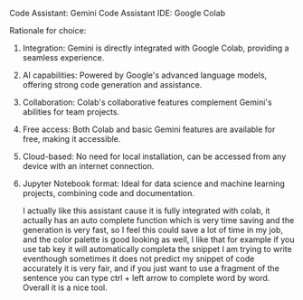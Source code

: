 Code Assistant: Gemini Code Assistant
IDE: Google Colab

Rationale for choice:
1. Integration: Gemini is directly integrated with Google Colab, providing a seamless experience.
2. AI capabilities: Powered by Google's advanced language models, offering strong code generation and assistance.
3. Collaboration: Colab's collaborative features complement Gemini's abilities for team projects.
4. Free access: Both Colab and basic Gemini features are available for free, making it accessible.
5. Cloud-based: No need for local installation, can be accessed from any device with an internet connection.
6. Jupyter Notebook format: Ideal for data science and machine learning projects, combining code and documentation.

   I actually like this assistant cause it is fully integrated with colab, it actually has an auto complete function which is very time saving and the generation is very fast, so I feel this
   could save a lot of time in my job, and the color palette is good looking as well, I like that for example if you use tab key it will automatically completa the snippet I am
   trying to write eventhough sometimes it does not predict my snippet of code accurately it is very fair, and if you just want to use a fragment of the sentence you can type ctrl + left arrow
   to complete word by word. Overall it is a nice tool.
